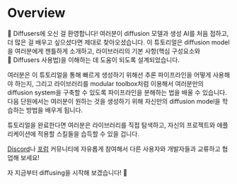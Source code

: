 <!--Copyright 2024 The HuggingFace Team. All rights reserved.

Licensed under the Apache License, Version 2.0 (the "License"); you may not use this file except in compliance with
the License. You may obtain a copy of the License at

http://www.apache.org/licenses/LICENSE-2.0

Unless required by applicable law or agreed to in writing, software distributed under the License is distributed on
an "AS IS" BASIS, WITHOUT WARRANTIES OR CONDITIONS OF ANY KIND, either express or implied. See the License for the
specific language governing permissions and limitations under the License.
-->

# Overview

🧨 Diffusers에 오신 걸 환영합니다! 여러분이 diffusion 모델과 생성 AI를 처음 접하고, 더 많은 걸 배우고 싶으셨다면 제대로 찾아오셨습니다. 이 튜토리얼은 diffusion model을 여러분에게 젠틀하게 소개하고, 라이브러리의 기본 사항(핵심 구성요소와 🧨 Diffusers 사용법)을 이해하는 데 도움이 되도록 설계되었습니다.

여러분은 이 튜토리얼을 통해 빠르게 생성하기 위해선 추론 파이프라인을 어떻게 사용해야 하는지, 그리고 라이브러리를 modular toolbox처럼 이용해서 여러분만의 diffusion system을 구축할 수 있도록 파이프라인을 분해하는 법을 배울 수 있습니다. 다음 단원에서는 여러분이 원하는 것을 생성하기 위해 자신만의 diffusion model을 학습하는 방법을 배우게 됩니다.

튜토리얼을 완료한다면 여러분은 라이브러리를 직접 탐색하고, 자신의 프로젝트와 애플리케이션에 적용할 스킬들을 습득할 수 있을 겁니다.

[Discord](https://discord.com/invite/JfAtkvEtRb)나 [포럼](https://discuss.huggingface.co/c/discussion-related-to-httpsgithubcomhuggingfacediffusers/63) 커뮤니티에 자유롭게 참여해서 다른 사용자와 개발자들과 교류하고 협업해 보세요!

자 지금부터 diffusing을 시작해 보겠습니다! 🧨